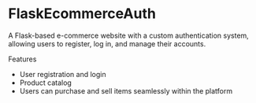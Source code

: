 # FlaskEcommerceAuth
 
A Flask-based e-commerce website with a custom authentication system, allowing users to register, log in, and manage their accounts.

Features

- User registration and login
- Product catalog
- Users can purchase and sell items seamlessly within the platform
